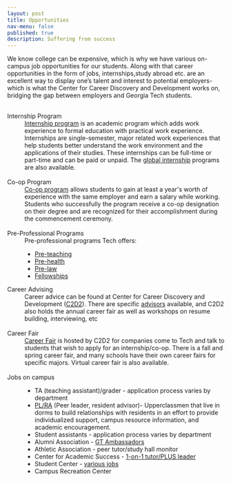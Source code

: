 ```yaml
---
layout: post
title: Opportunities
nav-menu: false
published: true
description: Suffering from success
---
```


<!-- Main -->
<div id="main" class="alt">
        
<div class="">

<!-- Introduction -->
We know college can be expensive, which is why we have various on-campus job opportunities for our students. Along with that career opportunities in the form of jobs, internships,study abroad etc. are an excellent way to display one’s talent and interest to potential employers- which is what the Center for Career Discovery and Development works on, bridging the gap between employers and Georgia Tech students. <br><br>

<dl>
    <dt>Internship Program</dt>
    <dd>
        <a href="http://career.gatech.edu/undergraduate-student/internships">Internship program</a> is an academic program which adds work experience to formal education with practical work experience. Internships are single-semester, major related work experiences that help students better understand the work environment and the applications of their studies. These internships can be full-time or part-time and can be paid or unpaid. The <a href="https://oie.gatech.edu/gip_welcome">global internship</a> programs are also available. <br><br>
    </dd>
    <dt>Co-op Program</dt>
    <dd>
        <a href="http://career.gatech.edu/undergraduate-student/co-op">Co-op program</a> allows students to gain at least a year's worth of experience with the same employer and earn a salary while working. Students who successfully the program receive a co-op designation on their degree and are recognized for their accomplishment during the commencement ceremony. <br><br>
    </dd>
    <dt>Pre-Professional Programs</dt>
    <dd>
        Pre-professional programs Tech offers:
        <div class="12u">
            <ul>
                <li><a href="http://www.preteaching.gatech.edu/">Pre-teaching</a></li>
                <li><a href="http://www.prehealth.gatech.edu/">Pre-health</a></li>
                <li><a href="http://prelaw.gatech.edu/">Pre-law</a></li>
                <li><a href="http://www.fellowships.gatech.edu/">Fellowships</a></li>
            </ul>
        </div>
    </dd>
    <dt>Career Advising</dt>
    <dd>
        Career advice can be found at Center for Career Discovery and Development (<a href="https://career.gatech.edu/">C2D2</a>). There are specific <a href="https://career.gatech.edu/about/advisors">advisors</a> available, and C2D2 also holds the annual career fair as well as workshops on resume building, interviewing, etc <br><br>
    </dd>
    <dt>Career Fair</dt>
    <dd>
        <a href="https://career.gatech.edu/all-majors-career-fair">Career Fair</a> is hosted by C2D2 for companies come to Tech and talk to students that wish to apply for an internship/co-op. There is a fall and spring career fair,  and many schools have their own career fairs for specific majors. Virtual career fair is also available. <br><br>
    </dd>
    <dt>Jobs on campus</dt>
    <dd>
        <div class="12u">
            <ul>
                <li>TA (teaching assistant)/grader - application process varies by department</li>
                <li><a href="https://housing.gatech.edu/residents-job-opportunities">PL/RA</a> (Peer leader, resident advisor)- Upperclassmen that live in dorms to build relationships with residents in an effort to provide individualized support, campus resource information, and academic encouragement.</li>
                <li>Student assistants - application process varies by department</li>
                <li>Alumni Association - <a href="http://www.gtambassadors.org/s/1481/44-amb/start.aspx?gid=44&pgid=61">GT Ambassadors</a></li>
                <li>Athletic Association - peer tutor/study hall monitor</li>
                <li>Center for Academic Success - <a href="http://www.success.gatech.edu/tutoring/tutor-apply">1-on-1 tutor/PLUS leader</a></li>
                <li>Student Center - <a href="https://studentcenter.gatech.edu/studentjobs/campusjobs/Pages/default.aspx">various jobs</a></li>
                <li>Campus Recreation Center</li>
            </ul>
        </div>
    </dd>
</dl>


</div>
</div>    